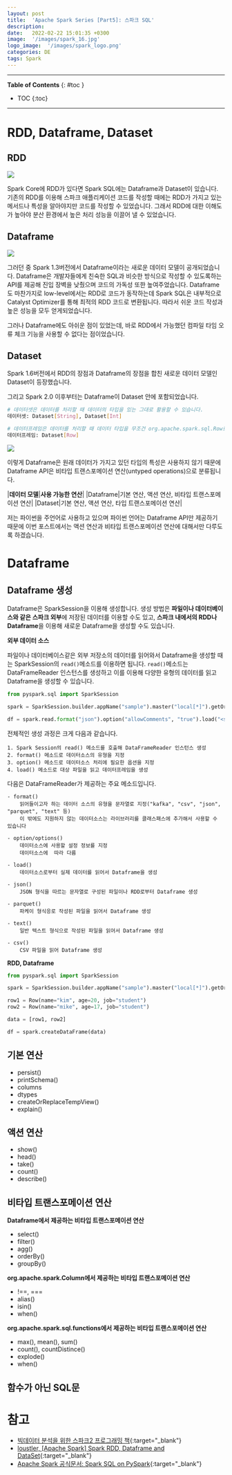 ```yaml
---
layout: post
title:  'Apache Spark Series [Part5]: 스파크 SQL'
description: 
date:   2022-02-22 15:01:35 +0300
image:  '/images/spark_16.jpg'
logo_image:  '/images/spark_logo.png'
categories: DE
tags: Spark
---
```

---

**Table of Contents**
{: #toc }
*  TOC
{:toc}

---

# RDD, Dataframe, Dataset

## RDD  

![](../images/../../images/spark_15.jpg)  

Spark Core에 RDD가 있다면 Spark SQL에는 Dataframe과 Dataset이 있습니다. 기존의 RDD를 이용해 스파크 애플리케이션 코드를 작성할 때에는 RDD가 가지고 있는 메서드나 특성을 알아야지만 코드를 작성할 수 있었습니다. 그래서 RDD에 대한 이해도가 높아야 분산 환경에서 높은 처리 성능을 이끌어 낼 수 있었습니다.  

## Dataframe

![](../images/../../images/spark_16.jpg)  

그러던 중 Spark 1.3버전에서 Dataframe이라는 새로운 데이터 모델이 공개되었습니다. Dataframe은 개발자들에게 친숙한 SQL과 비슷한 방식으로 작성할 수 있도록하는 API를 제공해 진입 장벽을 낮췄으며 코드의 가독성 또한 높여주었습니다. Dataframe도 마찬가지로 low-level에서는 RDD로 코드가 동작하는데 Spark SQL은 내부적으로 Catalyst Optimizer를 통해 최적의 RDD 코드로 변환됩니다. 따라서 쉬운 코드 작성과 높은 성능을 모두 얻게되었습니다.  

그러나 Dataframe에도 아쉬운 점이 있었는데, 바로 RDD에서 가능했던 컴파일 타임 오류 체크 기능을 사용할 수 없다는 점이었습니다.  

## Dataset
Spark 1.6버전에서 RDD의 장점과 Dataframe의 장점을 합친 새로운 데이터 모델인 Dataset이 등장했습니다.  

그리고 Spark 2.0 이후부터는 Dataframe이 Dataset 안에 포함되었습니다.  

```sh
# 데이터셋은 데이터를 처리할 때 데이터의 타입을 있는 그대로 활용할 수 있습니다.
데이터셋: Dataset[String], Dataset[Int]

# 데이터프레임은 데이터를 처리할 때 데이터 타입을 무조건 org.apache.spark.sql.Row로 감싸줘야 합니다.
데이터프레임: Dataset[Row]
```

![](../images/../../images/spark_17.png)  

이렇게 Dataframe은 원래 데이터가 가지고 있던 타입의 특성은 사용하지 않기 때문에 Dataframe API은 비타입 트랜스포메이션 연산(untyped operations)으로 분류됩니다.  

|**데이터 모델**|**사용 가능한 연산**|
|Dataframe|기본 연산, 액션 연산, 비타입 트랜스포메이션 연산|
|Dataset|기본 연산, 액션 연산, 타입 트랜스포메이션 연산|

저는 파이썬을 주언어로 사용하고 있으며 파이썬 언어는 Dataframe API만 제공하기 때문에 이번 포스트에서는 액션 연산과 비타입 트랜스포메이션 연산에 대해서만 다루도록 하겠습니다.  

# Dataframe

## Dataframe 생성
Dataframe은 SparkSession을 이용해 생성합니다. 생성 방법은 **파일이나 데이터베이스와 같은 스파크 외부**에 저장된 데이터를 이용할 수도 있고, **스파크 내에서의 RDD나 Dataframe**을 이용해 새로운 Dataframe을 생성할 수도 있습니다.  

**외부 데이터 소스**  

파일이나 데이터베이스같은 외부 저장소의 데이터를 읽어와서 Dataframe을 생성할 때는 SparkSession의 `read()`메소드를 이용하면 됩니다. `read()`메소드는 DataFrameReader 인스턴스를 생성하고 이를 이용해 다양한 유형의 데이터를 읽고 Dataframe을 생성할 수 있습니다.  

```py
from pyspark.sql import SparkSession

spark = SparkSession.builder.appName("sample").master("local[*]").getOrCreate()

df = spark.read.format("json").option("allowComments", "true").load("<spark_home_dir>/test.json")  
```

전체적인 생성 과정은 크게 다음과 같습니다.  

```
1. Spark Session의 read() 메소드를 호출해 DataFrameReader 인스턴스 생성
2. format() 메소드로 데이터소스의 유형을 지정
3. option() 메소드로 데이터소스 처리에 필요한 옵션을 지정
4. load() 메소드로 대상 파일을 읽고 데이터프레임을 생성
```

다음은 DataFrameReader가 제공하는 주요 메소드입니다.  

```
- format()
    읽어들이고자 하는 데이터 소스의 유형을 문자열로 지정("kafka", "csv", "json", "parquet", "text" 등)
    이 밖에도 지원하지 않는 데이터소스는 라이브러리를 클래스패스에 추가해서 사용할 수 있습니다

- option/options()
    데이터소스에 사용할 설정 정보를 지정
    데이터소스에  따라 다름

- load()
    데이터소스로부터 실제 데이터를 읽어서 Dataframe을 생성

- json()
    JSON 형식을 따르는 문자열로 구성된 파일이나 RDD로부터 Dataframe 생성

- parquet()
    파케이 형식응로 작성된 파일을 읽어서 Dataframe 생성

- text()
    일반 텍스트 형식으로 작성된 파일을 읽어서 Dataframe 생성

- csv()
    CSV 파일을 읽어 Dataframe 생성 
```

**RDD, Dataframe**  

```py
from pyspark.sql import SparkSession

spark = SparkSession.builder.appName("sample").master("local[*]").getOrCreate()

row1 = Row(name="kim", age=20, job="student")
row2 = Row(name="mike", age=17, job="student")

data = [row1, row2]

df = spark.createDataFrame(data)
```

## 기본 연산
- persist()
- printSchema()
- columns
- dtypes
- createOrReplaceTempView()
- explain()  


## 액션 연산
- show()
- head()
- take()
- count()
- describe()  


## 비타입 트랜스포메이션 연산

**Dataframe에서 제공하는 비타입 트랜스포메이션 연산**  
- select()
- filter()
- agg()  
- orderBy()
- groupBy()

**org.apache.spark.Column에서 제공하는 비타입 트랜스포메이션 연산**  

- !==, ===
- alias()
- isin()
- when()

**org.apache.spark.sql.functions에서 제공하는 비타입 트랜스포메이션 연산**  

- max(), mean(), sum()
- count(), countDistince()
- explode()
- when()

## 함수가 아닌 SQL문



# 참고
- [빅데이터 분석을 위한 스파크2 프로그래밍 책](http://www.kyobobook.co.kr/product/detailViewKor.laf?ejkGb=KOR&mallGb=KOR&barcode=9791158391034&orderClick=LEa&Kc=){:target="_blank"}
- [loustler, [Apache Spark] Spark RDD, Dataframe and DataSet](https://loustler.io/data_eng/spark-rdd-dataframe-and-dataset/){:target="_blank"}
- [Apache Spark 공식문서: Spark SQL on PySpark](https://spark.apache.org/docs/latest/api/python/reference/pyspark.sql.html){:target="_blank"}